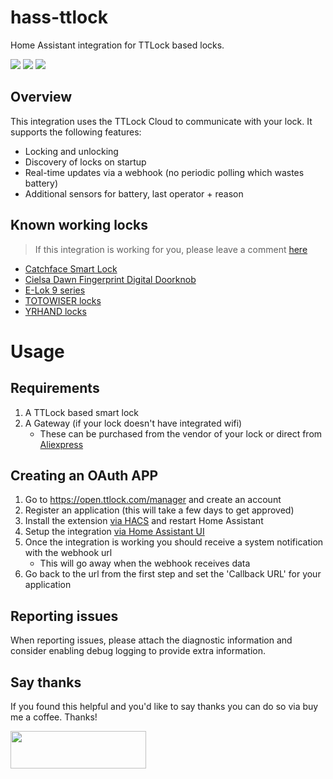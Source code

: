 # hass-ttlock

Home Assistant integration for TTLock based locks.

[<img src="https://img.shields.io/github/v/release/jbergler/hass-ttlock?style=for-the-badge" />](https://github.com/jbergler/hass-ttlock/releases/latest)
<picture><img src="https://img.shields.io/github/downloads/jbergler/hass-ttlock/total?style=for-the-badge" /></picture>
[<img src="https://img.shields.io/codecov/c/github/jbergler/hass-ttlock?style=for-the-badge&token=EJI902TDWE" />](https://app.codecov.io/gh/jbergler/hass-ttlock)

## Overview

This integration uses the TTLock Cloud to communicate with your lock. It supports the following features:

- Locking and unlocking
- Discovery of locks on startup
- Real-time updates via a webhook (no periodic polling which wastes battery)
- Additional sensors for battery, last operator + reason

## Known working locks

> If this integration is working for you, please leave a comment [here](https://github.com/jbergler/hass-ttlock/issues/1)

- [Catchface Smart Lock](https://s.click.aliexpress.com/e/_DFtl1Wd)
- [Cielsa Dawn Fingerprint Digital Doorknob](https://www.amazon.com/dp/B09B557YZK)
- [E-Lok 9 series](https://www.e-lok.com/9-series)
- [TOTOWISER locks](https://www.amazon.com.au/gp/product/B08TQKW3JC)
- [YRHAND locks](https://yrhandlock.com)

# Usage

## Requirements

1. A TTLock based smart lock
1. A Gateway (if your lock doesn't have integrated wifi)
   - These can be purchased from the vendor of your lock or direct from [Aliexpress](https://s.click.aliexpress.com/e/_DEPpClx)

## Creating an OAuth APP

1. Go to https://open.ttlock.com/manager and create an account
1. Register an application (this will take a few days to get approved)
1. Install the extension [via HACS](https://my.home-assistant.io/redirect/hacs_repository/?owner=jbergler&repository=hass-ttlock&category=integration) and restart Home Assistant
1. Setup the integration [via Home Assistant UI](https://my.home-assistant.io/redirect/config_flow_start/?domain=ttlock)
1. Once the integration is working you should receive a system notification with the webhook url
   - This will go away when the webhook receives data
1. Go back to the url from the first step and set the 'Callback URL' for your application

## Reporting issues

When reporting issues, please attach the diagnostic information and consider enabling debug logging to provide extra information.

## Say thanks

If you found this helpful and you'd like to say thanks you can do so via buy me a coffee. Thanks!

<a href="https://www.buymeacoffee.com/jbergler" target="_blank"><img src="https://cdn.buymeacoffee.com/buttons/v2/default-yellow.png" height="60" width="217"></a>
